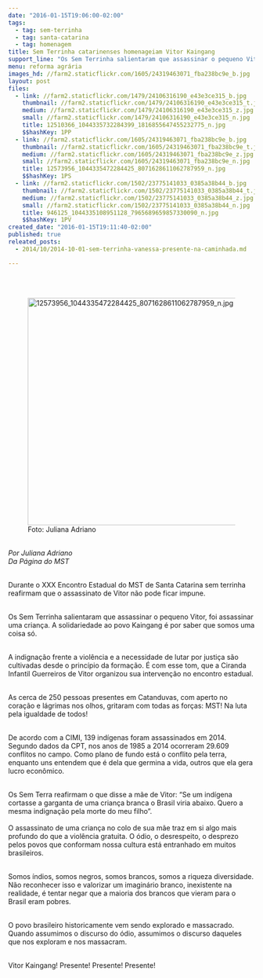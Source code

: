 ```yaml
---
date: "2016-01-15T19:06:00-02:00"
tags:
  - tag: sem-terrinha
  - tag: santa-catarina
  - tag: homenagem
title: Sem Terrinha catarinenses homenageiam Vitor Kaingang
support_line: "Os Sem Terrinha salientaram que assassinar o pequeno Vitor, foi assassinar uma criança. A solidariedade ao povo Kaingang é por saber que somos uma coisa só."
menu: reforma agrária
images_hd: //farm2.staticflickr.com/1605/24319463071_fba238bc9e_b.jpg
layout: post
files:
  - link: //farm2.staticflickr.com/1479/24106316190_e43e3ce315_b.jpg
    thumbnail: //farm2.staticflickr.com/1479/24106316190_e43e3ce315_t.jpg
    medium: //farm2.staticflickr.com/1479/24106316190_e43e3ce315_z.jpg
    small: //farm2.staticflickr.com/1479/24106316190_e43e3ce315_n.jpg
    title: 12510366_1044335732284399_1816855647455232775_n.jpg
    $$hashKey: 1PP
  - link: //farm2.staticflickr.com/1605/24319463071_fba238bc9e_b.jpg
    thumbnail: //farm2.staticflickr.com/1605/24319463071_fba238bc9e_t.jpg
    medium: //farm2.staticflickr.com/1605/24319463071_fba238bc9e_z.jpg
    small: //farm2.staticflickr.com/1605/24319463071_fba238bc9e_n.jpg
    title: 12573956_1044335472284425_8071628611062787959_n.jpg
    $$hashKey: 1PS
  - link: //farm2.staticflickr.com/1502/23775141033_0385a38b44_b.jpg
    thumbnail: //farm2.staticflickr.com/1502/23775141033_0385a38b44_t.jpg
    medium: //farm2.staticflickr.com/1502/23775141033_0385a38b44_z.jpg
    small: //farm2.staticflickr.com/1502/23775141033_0385a38b44_n.jpg
    title: 946125_1044335108951128_7965689659857330090_n.jpg
    $$hashKey: 1PV
created_date: "2016-01-15T19:11:40-02:00"
published: true
releated_posts:
  - 2014/10/2014-10-01-sem-terrinha-vanessa-presente-na-caminhada.md

---
```

<p><br />
&nbsp;</p>

<figure class="image"><img alt="12573956_1044335472284425_8071628611062787959_n.jpg" height="463" src="//farm2.staticflickr.com/1605/24319463071_fba238bc9e_b.jpg" width="700" />
<figcaption>Foto: Juliana Adriano</figcaption>
</figure>

<p><br />
<em>Por Juliana Adriano<br />
Da P&aacute;gina do MST</em></p>

<p><br />
Durante o XXX Encontro Estadual do MST de Santa Catarina sem terrinha reafirmam que o assassinato de Vitor n&atilde;o pode ficar impune.</p>

<p><br />
Os Sem Terrinha salientaram que assassinar o pequeno Vitor, foi assassinar uma crian&ccedil;a. A solidariedade ao povo Kaingang &eacute; por saber que somos uma coisa s&oacute;.</p>

<p><br />
A indigna&ccedil;&atilde;o frente a viol&ecirc;ncia e a necessidade de lutar por justi&ccedil;a s&atilde;o cultivadas desde o princ&iacute;pio da forma&ccedil;&atilde;o. &Eacute; com esse tom, que a Ciranda Infantil Guerreiros de Vitor organizou sua interven&ccedil;&atilde;o no encontro estadual.</p>

<p><br />
As cerca de 250 pessoas presentes em Catanduvas, com aperto no cora&ccedil;&atilde;o e l&aacute;grimas nos olhos, gritaram com todas as for&ccedil;as: MST! Na luta pela igualdade de todos!</p>

<p><br />
De acordo com a CIMI, 139 ind&iacute;genas foram assassinados em 2014. Segundo dados da CPT, nos anos de 1985 a 2014 ocorreram 29.609 conflitos no campo. Como plano de fundo est&aacute; o conflito pela terra, enquanto uns entendem que &eacute; dela que germina a vida, outros que ela gera lucro econ&ocirc;mico.</p>

<p><br />
Os Sem Terra reafirmam o que disse a m&atilde;e de Vitor: &ldquo;Se um ind&iacute;gena cortasse a garganta de uma crian&ccedil;a branca o Brasil viria abaixo. Quero a mesma indigna&ccedil;&atilde;o pela morte do meu filho&rdquo;.<br />
<br />
O assassinato de uma crian&ccedil;a no colo de sua m&atilde;e traz em si algo mais profundo do que a viol&ecirc;ncia gratuita. O &oacute;dio, o desrespeito, o desprezo pelos povos que conformam nossa cultura est&aacute; entranhado em muitos brasileiros.</p>

<p><br />
Somos &iacute;ndios, somos negros, somos brancos, somos a riqueza diversidade. N&atilde;o reconhecer isso e valorizar um imagin&aacute;rio branco, inexistente na realidade, &eacute; tentar negar que a maioria dos brancos que vieram para o Brasil eram pobres.</p>

<p><br />
O povo brasileiro historicamente vem sendo explorado e massacrado. Quando assumimos o discurso do &oacute;dio, assumimos o discurso daqueles que nos exploram e nos massacram.</p>

<p><br />
Vitor Kaingang!&nbsp;Presente! Presente! Presente!</p>
